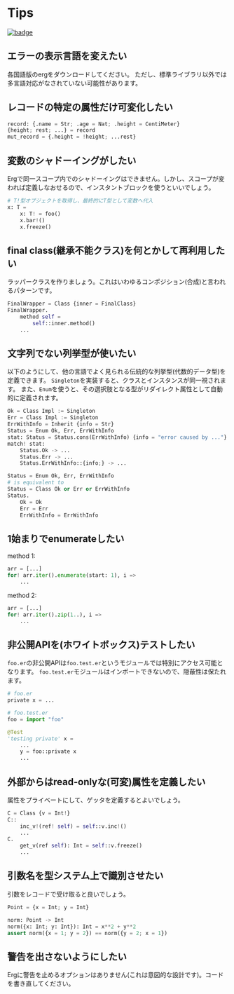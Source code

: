# Tips

[![badge](https://img.shields.io/endpoint.svg?url=https%3A%2F%2Fgezf7g7pd5.execute-api.ap-northeast-1.amazonaws.com%2Fdefault%2Fsource_up_to_date%3Fowner%3Derg-lang%26repos%3Derg%26ref%3Dmain%26path%3Ddoc/EN/tips.md%26commit_hash%3Deccd113c1512076c367fb87ea73406f91ff83ba7)](https://gezf7g7pd5.execute-api.ap-northeast-1.amazonaws.com/default/source_up_to_date?owner=erg-lang&repos=erg&ref=main&path=doc/EN/tips.md&commit_hash=eccd113c1512076c367fb87ea73406f91ff83ba7)

## エラーの表示言語を変えたい

各国語版のergをダウンロードしてください。
ただし、標準ライブラリ以外では多言語対応がなされていない可能性があります。

## レコードの特定の属性だけ可変化したい

```python
record: {.name = Str; .age = Nat; .height = CentiMeter}
{height; rest; ...} = record
mut_record = {.height = !height; ...rest}
```

## 変数のシャドーイングがしたい

Ergで同一スコープ内でのシャドーイングはできません。しかし、スコープが変われば定義しなおせるので、インスタントブロックを使うといいでしょう。

```python
# T!型オブジェクトを取得し、最終的にT型として変数へ代入
x: T =
    x: T! = foo()
    x.bar!()
    x.freeze()
```

## final class(継承不能クラス)を何とかして再利用したい

ラッパークラスを作りましょう。これはいわゆるコンポジション(合成)と言われるパターンです。

```python
FinalWrapper = Class {inner = FinalClass}
FinalWrapper.
    method self =
        self::inner.method()
    ...
```

## 文字列でない列挙型が使いたい

以下のようにして、他の言語でよく見られる伝統的な列挙型(代数的データ型)を定義できます。
`Singleton`を実装すると、クラスとインスタンスが同一視されます。
また、`Enum`を使うと、その選択肢となる型がリダイレクト属性として自動的に定義されます。

```python
Ok = Class Impl := Singleton
Err = Class Impl := Singleton
ErrWithInfo = Inherit {info = Str}
Status = Enum Ok, Err, ErrWithInfo
stat: Status = Status.cons(ErrWithInfo) {info = "error caused by ..."}
match! stat:
    Status.Ok -> ...
    Status.Err -> ...
    Status.ErrWithInfo::{info;} -> ...
```

```python
Status = Enum Ok, Err, ErrWithInfo
# is equivalent to
Status = Class Ok or Err or ErrWithInfo
Status.
    Ok = Ok
    Err = Err
    ErrWithInfo = ErrWithInfo
```

## 1始まりでenumerateしたい

method 1:

```python
arr = [...]
for! arr.iter().enumerate(start: 1), i =>
    ...
```

method 2:

```python
arr = [...]
for! arr.iter().zip(1..), i =>
    ...
```

## 非公開APIを(ホワイトボックス)テストしたい

`foo.er`の非公開APIは`foo.test.er`というモジュールでは特別にアクセス可能となります。
`foo.test.er`モジュールはインポートできないので、隠蔽性は保たれます。

```python
# foo.er
private x = ...
```

```python
# foo.test.er
foo = import "foo"

@Test
'testing private' x =
    ...
    y = foo::private x
    ...
```

## 外部からはread-onlyな(可変)属性を定義したい

属性をプライベートにして、ゲッタを定義するとよいでしょう。

```python
C = Class {v = Int!}
C::
    inc_v!(ref! self) = self::v.inc!()
    ...
C.
    get_v(ref self): Int = self::v.freeze()
    ...
```

## 引数名を型システム上で識別させたい

引数をレコードで受け取ると良いでしょう。

```python
Point = {x = Int; y = Int}

norm: Point -> Int
norm({x: Int; y: Int}): Int = x**2 + y**2
assert norm({x = 1; y = 2}) == norm({y = 2; x = 1})
```

## 警告を出さないようにしたい

Ergに警告を止めるオプションはありません(これは意図的な設計です)。コードを書き直してください。
